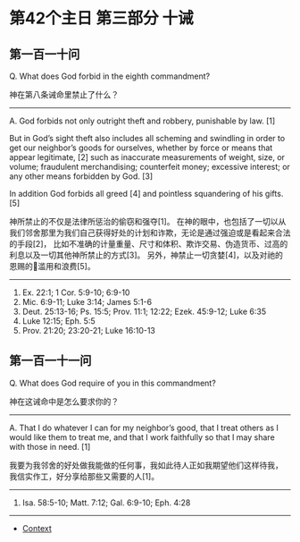 # 第42个主日 第三部分 十诫

## 第一百一十问

Q. What does God forbid in the eighth commandment?

神在第八条诫命里禁止了什么？

---

A. God forbids not only outright theft and robbery, punishable by law. [1]

But in God’s sight theft also includes
all scheming and swindling
in order to get our neighbor’s goods for ourselves,
whether by force or means that appear legitimate, [2]
such as
inaccurate measurements of weight, size, or volume;
fraudulent merchandising;
counterfeit money;
excessive interest;
or any other means forbidden by God. [3]

In addition God forbids all greed [4]
and pointless squandering of his gifts. [5]

神所禁止的不仅是法律所惩治的偷窃和强夺[1]。
在神的眼中，也包括了一切以从我们邻舍那里为我们自己获得好处的计划和诈欺，无论是通过强迫或是看起来合法的手段[2]，
比如不准确的计量重量、尺寸和体积、欺诈交易、伪造货币、过高的利息以及一切其他神所禁止的方式[3]。
另外，神禁止一切贪婪[4]，以及对祂的恩赐的滥用和浪费[5]。

---

1. Ex. 22:1; 1 Cor. 5:9-10; 6:9-10
2. Mic. 6:9-11; Luke 3:14; James 5:1-6
3. Deut. 25:13-16; Ps. 15:5; Prov. 11:1; 12:22; Ezek. 45:9-12; Luke 6:35
4. Luke 12:15; Eph. 5:5
5. Prov. 21:20; 23:20-21; Luke 16:10-13

## 第一百一十一问

Q. What does God require of you in this commandment?

神在这诫命中是怎么要求你的？

---

A. That I do whatever I can
for my neighbor’s good,
that I treat others
as I would like them to treat me,
and that I work faithfully
so that I may share with those in need. [1]

我要为我邻舍的好处做我能做的任何事，我如此待人正如我期望他们这样待我，
我信实作工，好分享给那些又需要的人[1]。

---

1. Isa. 58:5-10; Matt. 7:12; Gal. 6:9-10; Eph. 4:28

----

* [Context](./welcome)